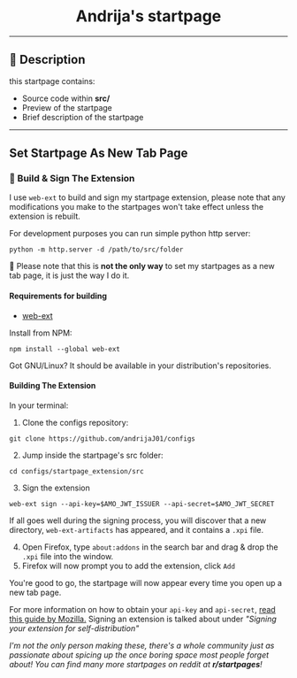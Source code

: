 <div align="center">
<h1>Andrija's startpage</h1>

</div>

---

## 📝 Description <a name="description"></a>

this startpage contains: 
- Source code within __src/__
- Preview of the startpage
- Brief description of the startpage

---

## Set Startpage As New Tab Page <a name="set-startpage"></a>
### 🔨 Build & Sign The Extension
I use `web-ext` to build and sign my startpage extension, please note that any modifications you make to the startpages won't take effect unless the extension is rebuilt.

For development purposes you can run simple python http server:
```
python -m http.server -d /path/to/src/folder
```

🚨 Please note that this is **not the only way** to set my startpages as a new tab page, it is just the way I do it.

#### Requirements for building
- [web-ext](https://github.com/mozilla/web-ext)

Install from NPM:
```
npm install --global web-ext
```

Got GNU/Linux? It should be available in your distribution's repositories.

#### Building The Extension
In your terminal:

1. Clone the configs repository:
```
git clone https://github.com/andrijaJ01/configs
```
2. Jump inside the startpage's src folder:
```
cd configs/startpage_extension/src
```

3. Sign the extension
```
web-ext sign --api-key=$AMO_JWT_ISSUER --api-secret=$AMO_JWT_SECRET
```

If all goes well during the signing process, you will discover that a new directory, `web-ext-artifacts` has appeared, and it contains a `.xpi` file.

4. Open Firefox, type `about:addons` in the search bar and drag & drop the `.xpi` file into the window.
5. Firefox will now prompt you to add the extension, click `Add`

You're good to go, the startpage will now appear every time you open up a new tab page.

For more information on how to obtain your `api-key` and `api-secret`, [read this guide by Mozilla.](https://extensionworkshop.com/documentation/develop/getting-started-with-web-ext/) Signing an extension is talked about under _"Signing your extension for self-distribution"_

_I'm not the only person making these, there's a whole community just as passionate about spicing up the once boring space most people forget about! You can find many more startpages on reddit at **r/startpages**!_
